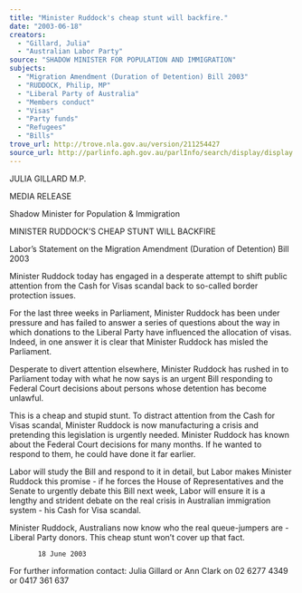 ```yaml
---
title: "Minister Ruddock's cheap stunt will backfire."
date: "2003-06-18"
creators:
  - "Gillard, Julia"
  - "Australian Labor Party"
source: "SHADOW MINISTER FOR POPULATION AND IMMIGRATION"
subjects:
  - "Migration Amendment (Duration of Detention) Bill 2003"
  - "RUDDOCK, Philip, MP"
  - "Liberal Party of Australia"
  - "Members conduct"
  - "Visas"
  - "Party funds"
  - "Refugees"
  - "Bills"
trove_url: http://trove.nla.gov.au/version/211254427
source_url: http://parlinfo.aph.gov.au/parlInfo/search/display/display.w3p;query=Id%3A%22media/pressrel/L0P96%22
---
```


 

 

 

 

 

 JULIA GILLARD M.P.   

 MEDIA RELEASE 

 Shadow Minister for Population & Immigration   

 MINISTER RUDDOCK’S   CHEAP STUNT WILL BACKFIRE   

 Labor’s Statement on the Migration Amendment (Duration of Detention) Bill 2003   

 Minister Ruddock today has engaged in a desperate attempt to shift public  attention from the Cash for Visas scandal back to so-called border protection  issues. 

 

 For the last three weeks in Parliament, Minister Ruddock has been under  pressure and has failed to answer a series of questions about the way in which  donations to the Liberal Party have influenced the allocation of visas.  Indeed, in  one answer it is clear that Minister Ruddock has misled the Parliament.   

 Desperate to divert attention elsewhere, Minister Ruddock has rushed in to  Parliament today with what he now says is an urgent Bill responding to Federal  Court decisions about persons whose detention has become unlawful.     

 This is a cheap and stupid stunt.  To distract attention from the Cash for Visas  scandal, Minister Ruddock is now manufacturing a crisis and pretending this  legislation is urgently needed.  Minister Ruddock has known about the Federal  Court decisions for many months.  If he wanted to respond to them, he could  have done it far earlier.     

 Labor will study the Bill and respond to it in detail, but Labor makes Minister  Ruddock this promise - if he forces the House of Representatives and the Senate  to urgently debate this Bill next week, Labor will ensure it is a lengthy and  strident debate on the real crisis in Australian immigration system - his Cash for  Visa scandal.   

 Minister Ruddock, Australians now know who the real queue-jumpers are - Liberal Party donors.  This cheap stunt won’t cover up that fact.    

           18 June 2003 

 

 For further information contact:  Julia Gillard or Ann Clark on 02 6277 4349 or 0417 361 637 

